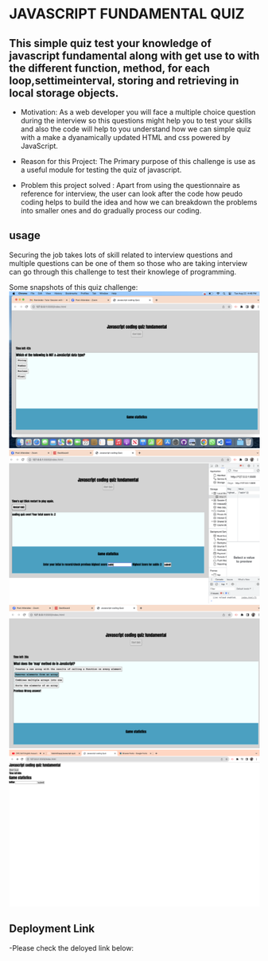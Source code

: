 # JAVASCRIPT FUNDAMENTAL QUIZ 

## This simple quiz test your knowledge of javascript fundamental along with get use to with the different function, method, for each loop,settimeinterval, storing and retrieving in local storage objects.


- Motivation: As a web developer you will face a multiple choice question during the interview so this questions might help you to test your skills and also the code will help to you understand how we can simple quiz with a make a dyanamically updated HTML and css powered by JavaScript.

- Reason for this Project: The Primary purpose of this challenge is use as a useful module for testing the quiz of javascript.

- Problem this project solved : Apart from using the questionnaire as reference for interview, the user can look after the code how peudo coding helps to build the idea and how we can breakdown the problems into smaller ones and do gradually process our coding.


## usage 
Securing the job takes lots of skill related to interview questions and multiple questions can be one of them so those who are taking interview can go through this challenge to test their knowlege of programming.

Some snapshots of this quiz challenge:
![quiz-snapshot](./Screenshots/quiz-snapshot.png)
![local-data-snapshot](./Screenshots/Local-data-storage.png)
![layout](./Screenshots/layout.png)
![html-snapshot](./Screenshots/html.png)

## Deployment Link

-Please check the deloyed link below:




